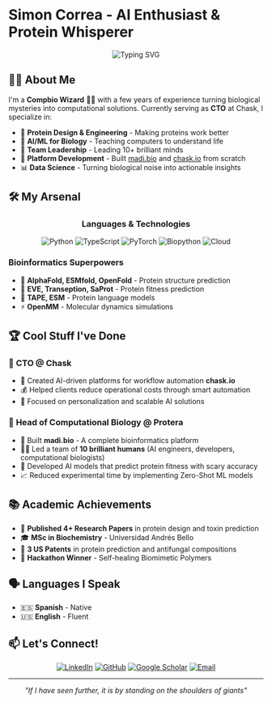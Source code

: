 # Simon Correa - AI Enthusiast & Protein Whisperer

<div align="center">

![Typing SVG](https://readme-typing-svg.herokuapp.com?font=Fira+Code&weight=600&size=22&pause=1000&color=2E86AB&center=true&width=435&lines=Bioinformatics+Expert;Protein+Designer;AI+%26+ML+Enthusiast;Team+Leader;CTO+%26+Innovator)

</div>

## 👨‍🔬 About Me

I'm a **Compbio Wizard** 🧙‍♂️ with a few years of experience turning biological mysteries into computational solutions. Currently serving as **CTO** at Chask, I specialize in:

- 🧬 **Protein Design & Engineering** - Making proteins work better
- 🤖 **AI/ML for Biology** - Teaching computers to understand life
- 👥 **Team Leadership** - Leading 10+ brilliant minds
- 🚀 **Platform Development** - Built [madi.bio](http://madi.bio) and [chask.io](chask.io) from scratch
- 📊 **Data Science** - Turning biological noise into actionable insights

## 🛠️ My Arsenal

<div align="center">

### Languages & Technologies

![Python](https://img.shields.io/badge/Python-3776AB?style=for-the-badge&logo=python&logoColor=white)
![TypeScript](https://img.shields.io/badge/TypeScript-3178C6?style=for-the-badge&logo=typescript&logoColor=white)
![PyTorch](https://img.shields.io/badge/PyTorch-EE4C2C?style=for-the-badge&logo=pytorch&logoColor=white)
![Biopython](https://img.shields.io/badge/Biopython-1E90FF?style=for-the-badge&logo=python&logoColor=white)
![Cloud](https://img.shields.io/badge/Cloud_Computing-FF6B6B?style=for-the-badge&logo=amazon-aws&logoColor=white)

</div>

### Bioinformatics Superpowers

- 🔬 **AlphaFold, ESMfold, OpenFold** - Protein structure prediction
- 🎯 **EVE, Transeption, SaProt** - Protein fitness prediction
- 🧪 **TAPE, ESM** - Protein language models
- ⚡ **OpenMM** - Molecular dynamics simulations

## 🏆 Cool Stuff I've Done

### 💼 **CTO** @ Chask

- 🔧 Created AI-driven platforms for workflow automation **chask.io**
- 💰 Helped clients reduce operational costs through smart automation
- 🎯 Focused on personalization and scalable AI solutions

### 🔬 **Head of Computational Biology** @ Protera

- 🚀 Built **madi.bio** - A complete bioinformatics platform
- 👨‍💼 Led a team of **10 brilliant humans** (AI engineers, developers, computational biologists)
- 🤖 Developed AI models that predict protein fitness with scary accuracy
- 📈 Reduced experimental time by implementing Zero-Shot ML models

## 📚 Academic Achievements

- 📖 **Published 4+ Research Papers** in protein design and toxin prediction
- 🎓 **MSc in Biochemistry** - Universidad Andrés Bello
- 📝 **3 US Patents** in protein prediction and antifungal compositions
- 🏅 **Hackathon Winner** - Self-healing Biomimetic Polymers

## 🗣️ Languages I Speak

- 🇪🇸 **Spanish** - Native
- 🇺🇸 **English** - Fluent

## 📫 Let's Connect!

<div align="center">

[![LinkedIn](https://img.shields.io/badge/LinkedIn-0077B5?style=for-the-badge&logo=linkedin&logoColor=white)](https://www.linkedin.com/in/simoncorrea/)
[![GitHub](https://img.shields.io/badge/GitHub-100000?style=for-the-badge&logo=github&logoColor=white)](https://github.com/scorrea)
[![Google Scholar](https://img.shields.io/badge/Google_Scholar-4285F4?style=for-the-badge&logo=google-scholar&logoColor=white)](https://scholar.google.com/citations?user=aHm138QAAAAJ&hl)
[![Email](https://img.shields.io/badge/Email-D14836?style=for-the-badge&logo=gmail&logoColor=white)](mailto:simonc.martelli@gmail.com)

</div>

---

<div align="center">

_"If I have seen further, it is by standing on the shoulders of giants"_

</div>
